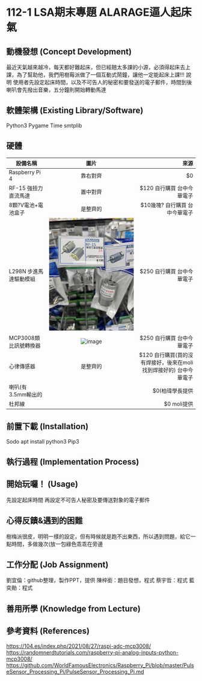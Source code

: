 # 112-1 LSA期末專題 ALARAGE逼人起床氣

## 動機發想 (Concept Development)
最近天氣越來越冷，每天都好難起床，但已經翹太多課的小源，必須得起床去上課，為了幫助他，我們用樹莓派做了一個互動式鬧鐘，讓他一定能起床上課!!!
說明
使用者先設定起床時間，以及不可告人的秘密和要發送的電子郵件，時間到後喇叭會先撥出音樂，五分鐘則開始轉動馬達
## 軟體架構 (Existing Library/Software)
Python3
Pygame
Time
smtplib
## 硬體
| 設備名稱     | 圖片           | 來源  |
| ---- |:---:| ---:|
| Raspberry Pi 4        | 靠右對齊      | $0 |
| RF-15 強扭力直流馬達        | 置中對齊      |   $120 自行購買 台中今華電子 |
| 8顆?V電池+電池盒子      | 是整齊的      |    $10幾塊? 自行購買 台中今華電子 |
| L298N 步進馬達驅動模組      | ![image](https://github.com/Liulun10/112-1-LSA/blob/main/507409.jpg)      |    $250 自行購買 台中今華電子 |  
| MCP3008類比訊號轉換器      | ![image](https://github.com/Liulun10/112-1-LSA/assets/148021967/d1dd9456-b3b6-4554-9d6f-684c9157edb7)|  $250 自行購買 台中今華電子 |
| 心律傳感器     | 是整齊的      |    $120 自行購買(買的沒有焊接好，後來在moli找到焊接好的) 台中今華電子 |
| 喇叭(有3.5mm輸出的      |       |    $0(柏瑋學長提供 |
| 杜邦線 | | $0 moli提供 | 


## 前置下載 (Installation)
Sodo apt install python3
Pip3
## 執行過程 (Implementation Process)

## 開始玩囉！ (Usage)
先設定起床時間
再設定不可告人秘密及要傳送對象的電子郵件

## 心得反饋&遇到的困難
樹梅派很皮，明明一樣的設定，但有時候就是跑不出東西，所以遇到問題，給它一點時間，多做幾次(放一包綠色乖乖在旁邊

## 工作分配 (Job Assignment)
劉宜倫：github整理，製作PPT，提供
陳梓銜：題目發想，程式
蔡宇哲：程式
藍奕勛：程式
## 善用所學 (Knowledge from Lecture)
## 參考資料 (References)
https://104.es/index.php/2021/08/27/raspi-adc-mcp3008/
https://randomnerdtutorials.com/raspberry-pi-analog-inputs-python-mcp3008/
https://github.com/WorldFamousElectronics/Raspberry_Pi/blob/master/PulseSensor_Processing_Pi/PulseSensor_Processing_Pi.md

